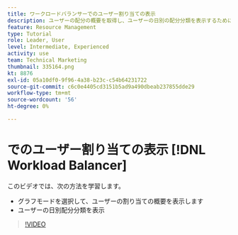 ```yaml
---
title: ワークロードバランサーでのユーザー割り当ての表示
description: ユーザーの配分の概要を取得し、ユーザーの日別の配分分類を表示するために、グラフモードを選択する方法を説明します。
feature: Resource Management
type: Tutorial
role: Leader, User
level: Intermediate, Experienced
activity: use
team: Technical Marketing
thumbnail: 335164.png
kt: 8876
exl-id: 05a10df0-9f96-4a38-b23c-c54b64231722
source-git-commit: c6c0e4405cd3151b5ad9a490dbeab237855dde29
workflow-type: tm+mt
source-wordcount: '56'
ht-degree: 0%

---
```


# でのユーザー割り当ての表示 [!DNL Workload Balancer]

このビデオでは、次の方法を学習します。

* グラフモードを選択して、ユーザーの割り当ての概要を表示します
* ユーザーの日別配分分類を表示

>[!VIDEO](https://video.tv.adobe.com/v/335164/?quality=12)
